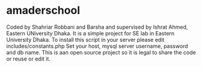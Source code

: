 amaderschool
============

Coded by Shahriar Robbani and Barsha and supervised by Ishrat Ahmed, Eastern UNiversity Dhaka. It is a simple project for SE lab in Eastern University Dhaka.
To install this script in your server please edit includes/constants.php
Set your host, mysql server username, password and db name. This is aan open source project so it is legal
to share the code or reuse or edit it.
